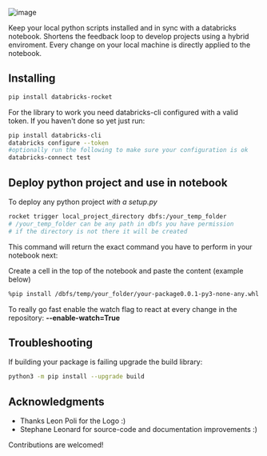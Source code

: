 ![image](https://user-images.githubusercontent.com/2252355/118677158-5293ed80-b7fc-11eb-9619-e98829bbc9ce.png)

Keep your local python scripts installed and in sync with a databricks notebook.
Shortens the feedback loop to develop projects using a hybrid enviroment.
Every change on your local machine is directly applied to the notebook.


## Installing


```sh
pip install databricks-rocket
```


For the library to work you need databricks-cli configured with a valid token.
If you haven't done so yet just run:

```sh
pip install databricks-cli
databricks configure --token
#optionally run the following to make sure your configuration is ok
databricks-connect test
```

## Deploy python project and use in notebook


To deploy any python project *with a setup.py*

```sh
rocket trigger local_project_directory dbfs:/your_temp_folder
# /your_temp_folder can be any path in dbfs you have permission
# if the directory is not there it will be created
```


This command will return the exact command you have to perform in your notebook next:

Create a cell in the top of the notebook and paste the content (example below)

```sh
%pip install /dbfs/temp/your_folder/your-package0.0.1-py3-none-any.whl  --force-reinstall --no-deps
```

To really go fast enable the watch flag to react at every change in the repository: **--enable-watch=True** 

## Troubleshooting

If building your package is failing upgrade the build library:

```sh
python3 -m pip install --upgrade build 
```



## Acknowledgments

- Thanks Leon Poli for the Logo :)
- Stephane Leonard for source-code and documentation improvements :)

Contributions are welcomed!
